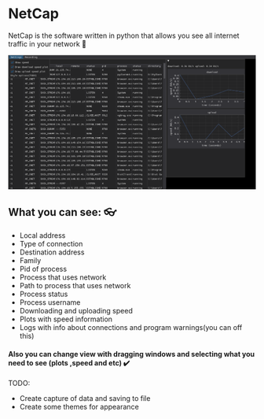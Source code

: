 # NetCap

NetCap is the software written in python that allows you see all internet traffic in your network :shushing_face:

<img alt="YOUR-ALT-TEXT" src="https://github.com/Egor6655/NetCap/blob/master/pictures/screenshot1.png">

## What you can see: :eyeglasses:
- Local address
- Type of connection
- Destination address
- Family
- Pid of process
- Process that uses network
- Path to process  that uses network
- Process status
- Process username
- Downloading and uploading speed
- Plots with speed information
- Logs with info about connections and program warnings(you can off this)
#### Also you can change view with dragging windows and selecting what you need to see (plots ,speed and etc) :heavy_check_mark:
TODO:
- Create capture of data and saving to file
- Create some themes for appearance
